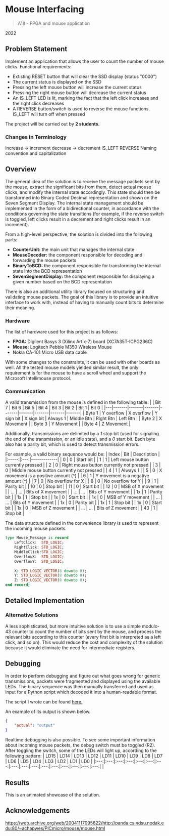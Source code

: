 # Mouse Interfacing
> A18 - FPGA and mouse application

2022
<name here>

## Problem Statement
Implement an application that allows the user to count the number of mouse clicks.
Functional requirements:
* Extisting RESET button that will clear the SSD display (status "0000")
* The current status is displayed on the SSD
* Pressing the left mouse button will increase the current status
* Pressing the right mouse button will decrease the current status
* An IS_LEFT LED is lit, marking the fact that the left click increases and the right click decreases
* A REVERSE button/switch is used to reverse the mouse functions, IS_LEFT will turn off when pressed

The project will be carried out by **2 students.**

### Changes in Terminology
increase -> increment
decrease -> decrement
IS_LEFT
REVERSE
Naming convention and capitalization

## Overview

The general idea of the solution is to receive the message packets sent by the mouse, extract the significant bits from them, detect actual mouse clicks, and modify the internal state accordingly. This state should then be transformed into Binary Coded Decimal representation and shown on the Seven Segment Display.
The internal state management should be implemented in the form of a bidirectional counter, in accordance with the conditions governing the state transitions (for example, if the reverse switch is toggled, left clicks result in a decrement and right clicks result in an increment).

From a high-level perspective, the solution is divided into the following parts:
* **CounterUnit:** the main unit that manages the internal state
* **MouseDecoder:** the component responsible for decoding and forwarding the mouse packets
* **BinaryToBCD:** the component responsible for transforming the internal state into the BCD representation
* **SevenSegmentDisplay:** the component responsible for displaying a given number based on the BCD representation

There is also an additional utility library focused on structuring and validating mouse packets. The goal of this library is to provide an intuitive interface to work with, instead of having to manually count bits to determine their meaning.

### Hardware

The list of hardware used for this project is as follows:
* **FPGA:** Digilent Basys 3 (Xilinx Artix-7) board (XC7A35T-ICPG236C)
* **Mouse:** Logitech Pebble M350 Wireless Mouse
* Nokia CA-101 Micro USB data cable

With some changes to the constraints, it can be used with other boards as well. All the tested mouse models yielded similar result, the only requirement is for the mouse to have a scroll wheel and support the Microsoft Intellimouse protocol.

### Communication

A valid transmission from the mouse is defined in the following table.
|  | Bit 7 | Bit 6 | Bit 5 | Bit 4 | Bit 3 | Bit 2 | Bit 1 | Bit 0 |
|---|-------|-------|-------|-------|-------|-------|-------|-------|
| Byte 1 | Y overflow | X overflow | Y sign bit | X sign bit | Always 1 | Middle Btn | Right Btn | Left Btn |
| Byte 2 | X Movement |
| Byte 3 | Y Movement |
| Byte 4 | Z Movement |

Additionally, transmissions are delimited by a *1* stop bit (used for signaling the end of the transmission, or an idle state), and a *0* start bit. Each byte also has a parity bit, which is used to detect transmission errors.

For example, a valid binary sequence would be:
| Index | Bit | Description |
|:-----:|:---:|-------------|
| 0     | 0   | Start bit   |
| 1     | 1   | Left mouse button currently pressed |
| 2     | 0   | Right mouse button currently not pressed |
| 3     | 0   | Middle mouse button currently not pressed |
| 4     | 1   | Always *1*  |
| 5     | 0   | X movement is a positive amount (^) |
| 6     | 1   | Y movement is a negative amount (^) |
| 7     | 0   | No overflow for X |
| 8     | 0   | No overflow for Y |
| 9     | 1   | Parity bit |
| 10    | 0   | Stop bit |
| 11    | 0   | Start bit |
| 12    | 0   | MSB of X movement |
| ...   | ... | Bits of X movement |
| ...   | ... | Bits of Y movement |
| 1x    | 1   | Parity bit |
| 1x    | 1   | Stop bit |
| 1x    | 0   | Start bit |
| 1x    | 0   | MSB of Y movement |
| ...   | ... | Bits of Y movement |
| 1x    | 0   | Parity bit |
| 1x    | 1   | Stop bit |
| 1x    | 0   | Start bit |
| 1x    | 0   | MSB of Z movement |
| ...   | ... | Bits of Z movement |
| 43    | 1   | Stop bit |

The data structure defined in the convenience library is used to represent the incoming mouse packets.

```vhdl
type Mouse_Message is record
    LeftClick:  STD_LOGIC;
    RightClick: STD_LOGIC;
    MiddleClick:STD_LOGIC;
    OverflowX:  STD_LOGIC;
    OverflowY:  STD_LOGIC;
    
    X: STD_LOGIC_VECTOR(8 downto 0);
    Y: STD_LOGIC_VECTOR(8 downto 0);
    Z: STD_LOGIC_VECTOR(8 downto 0);
end record;
```

## Detailed Implementation

### Alternative Solutions

A less sophisticated, but more intuitive solution is to use a simple modulo-43 counter to count the number of bits sent by the mouse, and process the relevant bits according to this counter (every first bit is interpreted as a left click, and so on). This would reduce the cost and complexity of the solution because it would eliminate the need for intermediate registers.

## Debugging

In order to perform debugging and figure out what goes wrong for generic transmissions, packets were fragmented and displayed using the available LEDs. The binary sequence was then manually transferred and used as input for a Python script which decoded it into a human-readable format.

The script I wrote can be found [here.](https://gist.github.com/)

An example of its output is shown below.
```json
{
    "actual": "output"
}
```

Realtime debugging is also possible. To see some important information about incoming mouse packets, the debug switch must be toggled (R2). After toggling the switch, some of the LEDs will light up, according to the following pattern:
| LD15 | LD14 | LD13 | LD12 | LD11 | LD10 | LD9  | LD8  | LD7  | LD6  | LD5  | LD4  | LD3  | LD2  | LD1  | LD0  |
|:---:|:---:|:---:|:---:|:---:|:---:|:---:|:---:|:---:|:---:|:---:|:---:|:---:|:---:|:---:|:---:|
| 

## Results

This is an animated showcase of the solution.
<GIF of the thing in action>

## Acknowledgements
https://web.archive.org/web/20041117095622/http://panda.cs.ndsu.nodak.edu:80/~achapwes/PICmicro/mouse/mouse.html